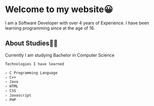 # Welcome to my website😀

I am a Software Developer with over 4 years of Experience. I have been learning programming since at the age of 16.

## About Studies👨‍🎓

Currently I am studying Bachelor in Computer Science

```markdown
Technologies I have learned

✧ C Programming Language
✧ C++
✧ Java
✧ HTML
✧ CSS
✧ Javascript
✧ PHP
```
